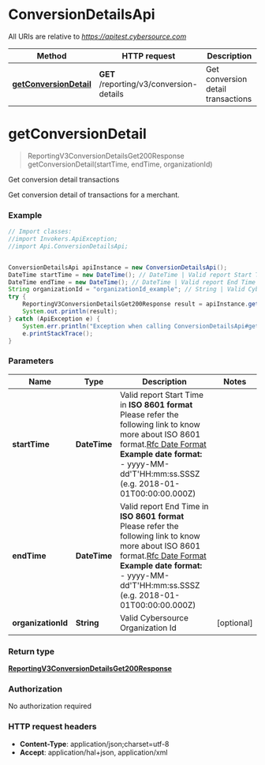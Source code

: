 # ConversionDetailsApi

All URIs are relative to *https://apitest.cybersource.com*

Method | HTTP request | Description
------------- | ------------- | -------------
[**getConversionDetail**](ConversionDetailsApi.md#getConversionDetail) | **GET** /reporting/v3/conversion-details | Get conversion detail transactions


<a name="getConversionDetail"></a>
# **getConversionDetail**
> ReportingV3ConversionDetailsGet200Response getConversionDetail(startTime, endTime, organizationId)

Get conversion detail transactions

Get conversion detail of transactions for a merchant.

### Example
```java
// Import classes:
//import Invokers.ApiException;
//import Api.ConversionDetailsApi;


ConversionDetailsApi apiInstance = new ConversionDetailsApi();
DateTime startTime = new DateTime(); // DateTime | Valid report Start Time in **ISO 8601 format** Please refer the following link to know more about ISO 8601 format.[Rfc Date Format](https://xml2rfc.tools.ietf.org/public/rfc/html/rfc3339.html#anchor14)  **Example date format:**   - yyyy-MM-dd'T'HH:mm:ss.SSSZ (e.g. 2018-01-01T00:00:00.000Z) 
DateTime endTime = new DateTime(); // DateTime | Valid report End Time in **ISO 8601 format** Please refer the following link to know more about ISO 8601 format.[Rfc Date Format](https://xml2rfc.tools.ietf.org/public/rfc/html/rfc3339.html#anchor14)  **Example date format:**   - yyyy-MM-dd'T'HH:mm:ss.SSSZ (e.g. 2018-01-01T00:00:00.000Z) 
String organizationId = "organizationId_example"; // String | Valid Cybersource Organization Id
try {
    ReportingV3ConversionDetailsGet200Response result = apiInstance.getConversionDetail(startTime, endTime, organizationId);
    System.out.println(result);
} catch (ApiException e) {
    System.err.println("Exception when calling ConversionDetailsApi#getConversionDetail");
    e.printStackTrace();
}
```

### Parameters

Name | Type | Description  | Notes
------------- | ------------- | ------------- | -------------
 **startTime** | **DateTime**| Valid report Start Time in **ISO 8601 format** Please refer the following link to know more about ISO 8601 format.[Rfc Date Format](https://xml2rfc.tools.ietf.org/public/rfc/html/rfc3339.html#anchor14)  **Example date format:**   - yyyy-MM-dd&#39;T&#39;HH:mm:ss.SSSZ (e.g. 2018-01-01T00:00:00.000Z)  |
 **endTime** | **DateTime**| Valid report End Time in **ISO 8601 format** Please refer the following link to know more about ISO 8601 format.[Rfc Date Format](https://xml2rfc.tools.ietf.org/public/rfc/html/rfc3339.html#anchor14)  **Example date format:**   - yyyy-MM-dd&#39;T&#39;HH:mm:ss.SSSZ (e.g. 2018-01-01T00:00:00.000Z)  |
 **organizationId** | **String**| Valid Cybersource Organization Id | [optional]

### Return type

[**ReportingV3ConversionDetailsGet200Response**](ReportingV3ConversionDetailsGet200Response.md)

### Authorization

No authorization required

### HTTP request headers

 - **Content-Type**: application/json;charset=utf-8
 - **Accept**: application/hal+json, application/xml

